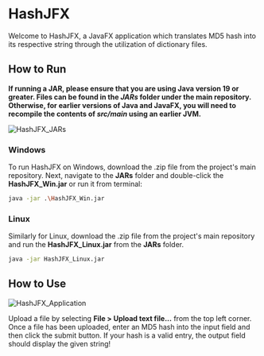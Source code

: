 # HashJFX
Welcome to HashJFX, a JavaFX application which translates MD5 hash into its respective string 
through the utilization of dictionary files.

## How to Run
**If running a JAR, please ensure that you are using Java version 19 or greater.
Files can be found in the *JARs* folder under the main repository. Otherwise, for earlier versions of Java and JavaFX, 
you will need to recompile the contents of *src/main* using an earlier JVM.**

![HashJFX_JARs](https://user-images.githubusercontent.com/25485988/216125684-ac285a2a-54d2-4ef5-8e9e-87e36253a096.PNG)

### Windows
To run HashJFX on Windows, download the .zip file from the project's main repository. Next,
navigate to the **JARs** folder and double-click the **HashJFX_Win.jar** or run it from terminal:
```sh
java -jar .\HashJFX_Win.jar
```

### Linux
Similarly for Linux, download the .zip file from the project's main repository and run the **HashJFX_Linux.jar** from the **JARs** folder.
```sh
java -jar HashJFX_Linux.jar
```

## How to Use

![HashJFX_Application](https://user-images.githubusercontent.com/25485988/216125710-5cbff461-7a07-4985-846a-fc6b317ce479.PNG)

Upload a file by selecting **File > Upload text file...** from the top left corner. Once a file has been uploaded,
enter an MD5 hash into the input field and then click the submit button. If your hash is a valid entry, the output field
should display the given string!
